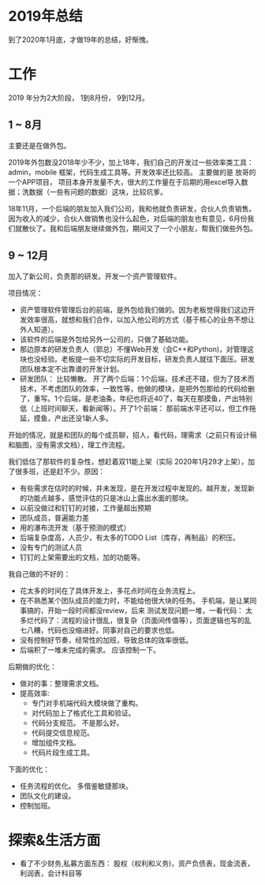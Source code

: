 # 2019年总结
到了2020年1月底，才做19年的总结，好惭愧。

# 工作
2019 年分为2大阶段， 1到8月份， 9到12月。

## 1 ~ 8月
主要还是在做外包。

2019年外包数没2018年少不少，加上18年，我们自己的开发过一些效率类工具： admin，mobile 框架，代码生成工具等。开发效率还比较高。 主要做的是 放哥的 一个APP项目， 项目本身开发量不大，很大的工作量在于后期的用excel导入数据；洗数据（一些有问题的数据）这块，比较坑爹。

18年11月，一个后端的朋友加入我们公司，我和他就负责研发，合伙人负责销售。因为收入的减少，合伙人做销售也没什么起色，对后端的朋友也有意见，6月份我们就散伙了。我和后端朋友继续做外包，期间又了一个小朋友，帮我们做些外包。

## 9 ~ 12月
加入了新公司，负责那的研发。开发一个资产管理软件。

项目情况：
* 资产管理软件管理后台的前端，是外包给我们做的。因为老板觉得我们这边开发效率很高，就想和我们合作，以加入他公司的方式（基于核心的业务不想让外人知道）。
* 该软件的后端是外包给另外一公司的，只做了基础功能。
* 那边原本的研发负责人（郭总）不懂Web开发（会C++和Python)，对管理这块也没经验。老板提一些不切实际的开发目标，研发负责人就往下面压。研发团队根本定不出靠谱的开发计划。
* 研发团队： 比较懒散。 开了两个后端：1个后端，技术还不错，但为了技术而技术，不考虑团队的效率，一致性等，他做的模块，是把外包那给的代码给删了，重写。1个后端，是老油条，年纪也将近40了，每天在那摸鱼，产出特别低（上班时间聊天，看新闻等）。开了1个前端： 那前端水平还可以，但工作拖延，摸鱼，产出还没1新人多。

开始的情况，就是和团队的每个成员聊，招人，看代码，理需求（之前只有设计稿和脑图，没有需求文档），理工作流程。

我们低估了那软件的复杂性，想赶着双11能上架（实际 2020年1月29才上架），加了很多班，还是赶不少。原因：
* 有些需求在估时的时候，并未发现，是在开发过程中发现的。越开发，发现新的功能点越多，感觉评估的只是冰山上露出水面的那块。
* 以前没做过和钉钉的对接，工作量超出预期
* 团队成员，普遍能力差
* 用的瀑布流开发（基于预测的模式）
* 后端复杂度高，人员少，有太多的TODO List（库存，再制品）的积压。
* 没有专门的测试人员
* 钉钉的上架需要出的文档，加的功能等。

我自己做的不好的：
* 花太多的时间在了具体开发上，多花点时间在业务流程上。
* 在不熟悉某个团队成员的能力时，不能给他很大块的任务。 手机端，是让某同事搞的，开始一段时间都没review，后来 测试发现问题一堆，一看代码： 太多烂代码了：流程的设计很乱，很复杂（页面间传值等），页面逻辑也写的乱七八糟，代码也没缩进好。同事对自己的要求也低。
* 没有控制好节奏，经常性的加班，导致总体的效率很低。
* 后端积了一堆未完成的需求。 应该控制一下。

后期做的优化：
* 做对的事：整理需求文档。
* 提高效率:
  * 专门对手机端代码大模块做了重构。
  * 对代码加上了格式化工具和验证。
  * 代码分支规范。 不是那么好。
  * 代码提交信息规范。
  * 增加组件文档。
  * 代码片段生成工具。

下面的优化：
* 任务流程的优化。 多借鉴敏捷那块。
* 团队文化的建设。
* 控制加班。

# 探索&生活方面
* 看了不少财务,私募方面东西： 股权（权利和义务)，资产负债表，现金流表，利润表，会计科目等

